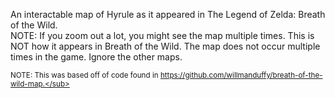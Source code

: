 An interactable map of Hyrule as it appeared in The Legend of Zelda: Breath of the Wild. <br>
NOTE: If you zoom out a lot, you might see the map multiple times. This is NOT how it appears in Breath of the Wild. The map does not occur multiple times in the game. Ignore the other maps.

<sub>NOTE: This was based off of code found in https://github.com/willmanduffy/breath-of-the-wild-map.</sub>
